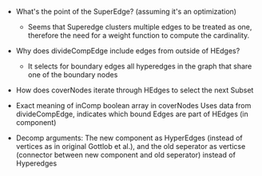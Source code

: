 * What's the point of the SuperEdge? (assuming it's an optimization)
    * Seems that Superedge clusters multiple edges to be treated as one, therefore the need for
    a weight function to compute the cardinality.
* Why does divideCompEdge include edges from outside of HEdges?
    * It selects for boundary edges all hyperedges in the graph that share one of the boundary nodes
* How does coverNodes iterate through HEdges to select the next Subset

* Exact meaning of inComp boolean array in coverNodes
    Uses data from divideCompEdge, indicates which bound Edges are part of HEdges (in component)

* Decomp arguments: The new component as HyperEdges (instead of vertices as in original Gottlob et al.), and the old seperator as verticse (connector between new component and old seperator) instead of Hyperedges